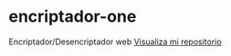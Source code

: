 # encriptador-one
Encriptador/Desencriptador web
<a href="https://nezztorlpz.github.io/encriptador-one/">Visualiza mi repositorio</a>
